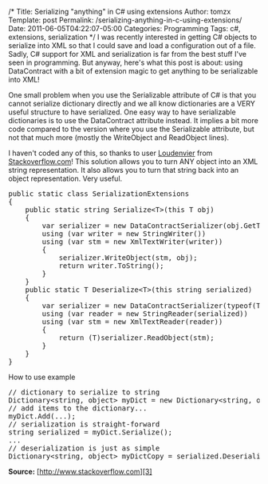 /*
 Title: Serializing "anything" in C# using extensions
 Author: tomzx
 Template: post
 Permalink: /serializing-anything-in-c-using-extensions/
 Date: 2011-06-05T04:22:07-05:00
 Categories: Programming
 Tags: c#, extensions, serialization
*/
I was recently interested in getting C# objects to serialize into XML so that I could save and load a configuration out of a file. Sadly, C# support for XML and serialization is far from the best stuff I've seen in programming. But anyway, here's what this post is about: using DataContract with a bit of extension magic to get anything to be serializable into XML!

One small problem when you use the Serializable attribute of C# is that you cannot serialize dictionary directly and we all know dictionaries are a VERY useful structure to have serialized. One easy way to have serializable dictionaries is to use the DataContract attribute instead. It implies a bit more code compared to the version where you use the Serializable attribute, but not that much more (mostly the WriteObject and ReadObject lines).

I haven't coded any of this, so thanks to user [Loudenvier][1] from [Stackoverflow.com][2]! This solution allows you to turn ANY object into an XML string representation. It also allows you to turn that string back into an object representation. Very useful.

<pre class="brush: csharp; title: ; notranslate" title="">public static class SerializationExtensions
{
    public static string Serialize&lt;T&gt;(this T obj)
    {
        var serializer = new DataContractSerializer(obj.GetType());
        using (var writer = new StringWriter())
        using (var stm = new XmlTextWriter(writer))
        {
            serializer.WriteObject(stm, obj);
            return writer.ToString();
        }
    }
    public static T Deserialize&lt;T&gt;(this string serialized)
    {
        var serializer = new DataContractSerializer(typeof(T));
        using (var reader = new StringReader(serialized))
        using (var stm = new XmlTextReader(reader))
        {
            return (T)serializer.ReadObject(stm);
        }
    }
}
</pre>

How to use example

<pre class="brush: csharp; title: ; notranslate" title="">// dictionary to serialize to string
Dictionary&lt;string, object&gt; myDict = new Dictionary&lt;string, object&gt;();
// add items to the dictionary...
myDict.Add(...);
// serialization is straight-forward
string serialized = myDict.Serialize();
...
// deserialization is just as simple
Dictionary&lt;string, object&gt; myDictCopy = serialized.Deserialize&lt;Dictionary&lt;string,object&gt;&gt;();
</pre>

**Source:** [http://www.stackoverflow.com][3]

 [1]: http://stackoverflow.com/users/285678/loudenvier
 [2]: http://www.stackoverflow.com
 [3]: http://www.stackoverflow.com/questions/1124597/why-isnt-there-an-xml-serializable-dictionary-in-net/5941122#5941122